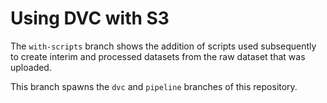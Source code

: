 # Using DVC with S3

The `with-scripts` branch shows the addition of scripts used subsequently to create interim and processed datasets from the raw dataset that was uploaded.

This branch spawns the `dvc` and `pipeline` branches of this repository.
